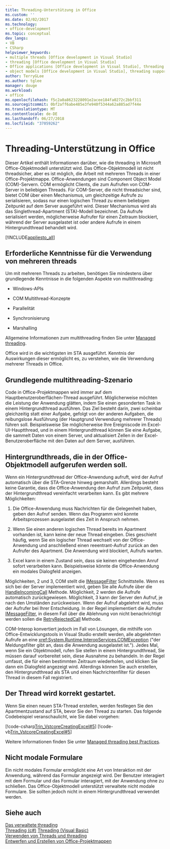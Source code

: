 ```yaml
---
title: Threading-Unterstützung in Office
ms.custom: ''
ms.date: 02/02/2017
ms.technology:
- office-development
ms.topic: conceptual
dev_langs:
- VB
- CSharp
helpviewer_keywords:
- multiple threads [Office development in Visual Studio]
- threading [Office development in Visual Studio]
- Office applications [Office development in Visual Studio], threading support
- object models [Office development in Visual Studio], threading support
author: TerryGLee
ms.author: tglee
manager: douge
ms.workload:
- office
ms.openlocfilehash: f5c2a0a8623228091e2acee184fa0272c2bbf311
ms.sourcegitcommit: 0bf2aff6abe485e3fe940f5344a62a885ad7f44e
ms.translationtype: MT
ms.contentlocale: de-DE
ms.lasthandoff: 06/27/2018
ms.locfileid: "37059262"
---
```

# <a name="threading-support-in-office"></a>Threading-Unterstützung in Office
  Dieser Artikel enthält Informationen darüber, wie die threading in Microsoft Office-Objektmodell unterstützt wird. Das Office-Objektmodell ist nicht threadsicher, aber es ist möglich, die Arbeit mit mehreren Threads in einer Office-Projektmappe. Office-Anwendungen sind Component Object Model (COM)-Servern. COM ermöglicht Clients, die zum Aufrufen von COM-Server in beliebigen Threads. Für COM-Server, die nicht threadsicher sind, bietet COM über einen Mechanismus, um gleichzeitige Aufrufe zu serialisieren, sodass nur einen logischen Thread zu einem beliebigen Zeitpunkt auf dem Server ausgeführt wird. Dieser Mechanismus wird als das Singlethread-Apartment (STA)-Modell bezeichnet. Da Aufrufe serialisiert werden, möglicherweise Aufrufer für einen Zeitraum blockiert, während der Server ausgelastet ist oder andere Aufrufe in einem Hintergrundthread behandelt wird.  
  
 [!INCLUDE[appliesto_all](../vsto/includes/appliesto-all-md.md)]  
  
## <a name="knowledge-required-when-using-multiple-threads"></a>Erforderliche Kenntnisse für die Verwendung von mehreren threads  
 Um mit mehreren Threads zu arbeiten, benötigen Sie mindestens über grundlegende Kenntnisse in die folgenden Aspekte von multithreading:  
  
-   Windows-APIs  
  
-   COM Multithread-Konzepte  
  
-   Parallelität  
  
-   Synchronisierung  
  
-   Marshalling  
  
 Allgemeine Informationen zum multithreading finden Sie unter [Managed threading](/dotnet/standard/threading/).  
  
 Office wird in die wichtigsten im STA ausgeführt. Kenntnis der Auswirkungen dieser ermöglicht es, zu verstehen, wie die Verwendung mehrerer Threads in Office.  
  
## <a name="basic-multithreading-scenario"></a>Grundlegende multithreading-Szenario  
 Code in Office-Projektmappen wird immer auf dem Hauptbenutzeroberflächen-Thread ausgeführt. Möglicherweise möchten die Leistung der Anwendung glätten, indem Sie einen gesonderten Task in einem Hintergrundthread ausführen. Das Ziel besteht darin, zwei scheinbar gleichzeitig statt einer Aufgabe, gefolgt von der anderen Aufgaben, die reibungslose Ausführung (der Hauptgrund Verwendung mehrerer Threads) führen soll. Beispielsweise Sie möglicherweise Ihre Ereigniscode im Excel-UI-Hauptthread, und in einem Hintergrundthread können Sie eine Aufgabe, die sammelt Daten von einem Server, und aktualisiert Zellen in der Excel-Benutzeroberfläche mit den Daten auf dem Server, ausführen.  
  
## <a name="background-threads-that-call-into-the-office-object-model"></a>Hintergrundthreads, die in der Office-Objektmodell aufgerufen werden soll.  
 Wenn ein Hintergrundthread der Office-Anwendung aufruft, wird der Aufruf automatisch über die STA-Grenze hinweg gemarshallt. Allerdings besteht keine Garantie, dass die Office-Anwendung den Aufruf zum Zeitpunkt, dass der Hintergrundthread vereinfacht verarbeiten kann. Es gibt mehrere Möglichkeiten:  
  
1.  Die Office-Anwendung muss Nachrichten für die Gelegenheit haben, geben den Aufruf senden. Wenn das Programm wird konnte Arbeitsprozessen ausgelastet dies Zeit in Anspruch nehmen.  
  
2.  Wenn Sie einen anderen logischen Thread bereits im Apartment vorhanden ist, kann keine der neue Thread eingeben. Dies geschieht häufig, wenn Sie ein logischer Thread wechselt von der Office-Anwendung und anschließend einen reeentrant-Aufruf zurück an den Aufrufer des Apartment. Die Anwendung wird blockiert, Aufrufs warten.  
  
3.  Excel kann in einem Zustand sein, dass sie keinen eingehenden Anruf sofort verarbeiten kann. Beispielsweise könnte die Office-Anwendung ein modales Dialogfeld anzeigen.  
  
 Möglichkeiten, 2 und 3, COM stellt die [IMessageFilter](/windows/desktop/api/objidl/nn-objidl-imessagefilter) Schnittstelle. Wenn es sich bei der Server implementiert wird, geben Sie alle Aufrufe über die [HandleIncomingCall](/windows/desktop/api/objidl/nf-objidl-imessagefilter-handleincomingcall) Methode. Möglichkeit, 2 werden die Aufrufe automatisch zurückgewiesen. Möglichkeit, 3 kann der Server den Aufruf, je nach den Umständen zurückweisen. Wenn der Aufruf abgelehnt wird, muss der Aufrufer bei Ihrer Entscheidung. In der Regel implementiert die Aufrufer [IMessageFilter](/windows/desktop/api/objidl/nn-objidl-imessagefilter), in diesem Fall über die Ablehnung von nicht benachrichtigt werden sollen die [RetryRejectedCall](/windows/desktop/api/objidl/nf-objidl-imessagefilter-retryrejectedcall) Methode.  
  
 COM-Interop konvertiert jedoch im Fall von Lösungen, die mithilfe von Office-Entwicklungstools in Visual Studio erstellt werden, alle abgelehnten Aufrufe an eine <xref:System.Runtime.InteropServices.COMException> ("der Meldungsfilter gibt an, dass die Anwendung ausgelastet ist."). Jedes Mal, wenn Sie ein Objektmodell, rufen Sie stellen in einem Hintergrundthread, Sie müssen darauf vorbereitet sein, diese Ausnahme zu behandeln. In der Regel umfasst, die für einen bestimmten Zeitraum wiederholen, und klicken Sie dann ein Dialogfeld angezeigt wird. Allerdings können Sie auch erstellen, den Hintergrundthread als STA und einen Nachrichtenfilter für diesen Thread in diesem Fall registriert.  
  
## <a name="start-the-thread-correctly"></a>Der Thread wird korrekt gestartet.  
 Wenn Sie einen neuen STA-Thread erstellen, werden festlegen Sie den Apartmentzustand auf STA, bevor Sie den Thread zu starten. Das folgende Codebeispiel veranschaulicht, wie Sie dabei vorgehen:  
  
 [!code-csharp[Trin_VstcoreCreatingExcel#5](../vsto/codesnippet/CSharp/Trin_VstcoreCreatingExcelCS/ThisWorkbook.cs#5)]
 [!code-vb[Trin_VstcoreCreatingExcel#5](../vsto/codesnippet/VisualBasic/Trin_VstcoreCreatingExcelVB/ThisWorkbook.vb#5)]  
  
 Weitere Informationen finden Sie unter [Managed threading best Practices](/dotnet/standard/threading/managed-threading-best-practices).  
  
## <a name="modeless-forms"></a>Nicht modale Formulare  
 Ein nicht modales Formular ermöglicht eine Art von Interaktion mit der Anwendung, während das Formular angezeigt wird. Der Benutzer interagiert mit dem Formular und das Formular interagiert, mit der Anwendung ohne zu schließen. Das Office-Objektmodell unterstützt verwaltete nicht modale Formulare. Sie sollten jedoch nicht in einem Hintergrundthread verwendet werden.  
  
## <a name="see-also"></a>Siehe auch  
 [Das verwaltete threading](/dotnet/standard/threading/)  
 [Threading (c#)](/dotnet/csharp/programming-guide/concepts/threading/index) [Threading (Visual Basic)](/dotnet/visual-basic/programming-guide/concepts/threading/index)   
 [Verwenden von Threads und threading](/dotnet/standard/threading/using-threads-and-threading)   
 [Entwerfen und Erstellen von Office-Projektmappen](../vsto/designing-and-creating-office-solutions.md)  
  
  